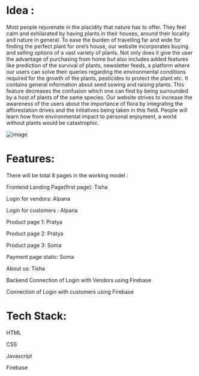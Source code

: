 # Idea :
Most people rejuvenate in the placidity that nature has to offer. They feel calm and exhilarated by having plants in their houses, around their locality and nature in general.
To ease the burden of travelling far and wide for finding the perfect plant for one’s house, our website incorporates buying and selling options of a vast variety of plants. 
Not only does it give the user the advantage of purchasing from home but also includes added features like prediction of the survival of plants, newsletter feeds, a platform where our users can solve their queries regarding the environmental conditions required for the growth of the plants, pesticides to protect the plant etc. It contains general information about seed sowing and raising plants. 
This feature decreases the confusion which one can find by being surrounded by a host of plants of the same species. 
Our website strives to increase the awareness of the users about the importance of flora by integrating the afforestation drives and the initiatives being taken in this field. 
People will learn how from environmental impact to personal enjoyment, a world without plants would be catastrophic.

![image](https://user-images.githubusercontent.com/76087547/134211633-a39c6456-601b-40a5-9b82-38f674f99c20.png)


# Features:

There will be total 8 pages in the working model :

Frontend
Landing Page(first page): Tisha

Login for vendors: Alpana

Login for customers : Alpana

Product page 1: Pratya

Product page 2: Pratya

Product page 3: Soma

Payment page static: Soma

About us: Tisha

Backend
Connection of Login with Vendors using Firebase

Connection of Login with customers using Firebase



# Tech Stack:
HTML

CSS

Javascript

Firebase
